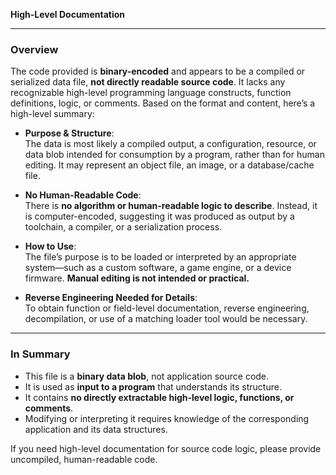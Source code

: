 **High-Level Documentation**

---

### Overview

The code provided is **binary-encoded** and appears to be a compiled or serialized data file, **not directly readable source code**. It lacks any recognizable high-level programming language constructs, function definitions, logic, or comments. Based on the format and content, here’s a high-level summary:

- **Purpose & Structure**:  
  The data is most likely a compiled output, a configuration, resource, or data blob intended for consumption by a program, rather than for human editing. It may represent an object file, an image, or a database/cache file.

- **No Human-Readable Code**:  
  There is **no algorithm or human-readable logic to describe**. Instead, it is computer-encoded, suggesting it was produced as output by a toolchain, a compiler, or a serialization process.

- **How to Use**:  
  The file’s purpose is to be loaded or interpreted by an appropriate system—such as a custom software, a game engine, or a device firmware. **Manual editing is not intended or practical.**

- **Reverse Engineering Needed for Details**:  
  To obtain function or field-level documentation, reverse engineering, decompilation, or use of a matching loader tool would be necessary.

---

### In Summary

- This file is a **binary data blob**, not application source code.
- It is used as **input to a program** that understands its structure.
- It contains **no directly extractable high-level logic, functions, or comments**.
- Modifying or interpreting it requires knowledge of the corresponding application and its data structures.

If you need high-level documentation for source code logic, please provide uncompiled, human-readable code.